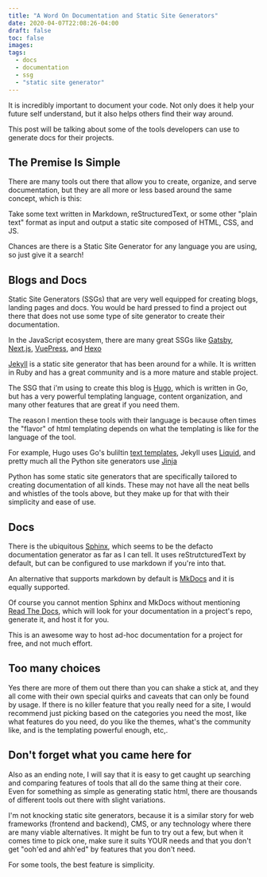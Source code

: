 ```yaml
---
title: "A Word On Documentation and Static Site Generators"
date: 2020-04-07T22:08:26-04:00
draft: false
toc: false
images:
tags: 
  - docs
  - documentation
  - ssg
  - "static site generator"
---
```


It is incredibly important to document your code.
Not only does it help your future self understand, but it also helps others find their
way around.

This post will be talking about some of the tools developers can use to generate docs
for their projects.

## The Premise Is Simple

There are many tools out there that allow you to create, organize, and serve documentation,
but they are all more or less based around the same concept, which is this:

Take some text written in Markdown, reStructuredText, or some other "plain text" format as input
and output a static site composed of HTML, CSS, and JS.

Chances are there is a Static Site Generator for any language you are using, so
just give it a search!

## Blogs and Docs

Static Site Generators (SSGs) that are very well equipped for creating blogs, landing pages and docs.
You would be hard pressed to find a project out there that does not use some type of site generator to create
their documentation.

In the JavaScript ecosystem, there are many great SSGs like [Gatsby](https://www.gatsbyjs.org/),
[Next.js](https://nextjs.org/), [VuePress](https://vuepress.vuejs.org/), and [Hexo](https://hexo.io/)

[Jekyll](https://jekyllrb.com/) is a static site generator that has been around for a while.
It is written in Ruby and has a great community and is a more mature and stable project.

The SSG that i'm using to create this blog is [Hugo](https://gohugo.io/), which
is written in Go, but has a very powerful templating language, content organization,
and many other features that are great if you need them.

The reason I mention these tools with their language is because often times the "flavor"
of html templating depends on what the templating is like for the language of the tool.

For example, Hugo uses Go's buliltin [text templates](https://golang.org/pkg/text/template/),
Jekyll uses [Liquid](https://jekyllrb.com/docs/liquid/), and pretty much all the
Python site generators use [Jinja](https://jinja.palletsprojects.com/)

Python has some static site generators that are specifically tailored to creating
documentation of all kinds. These may not have all the neat bells and whistles of
the tools above, but they make up for that with their simplicity and ease of use.

## Docs

There is the ubiquitous [Sphinx](https://www.sphinx-doc.org/en/master/examples.html), which
seems to be the defacto documentation generator as far as I can tell.
It uses reStrutcturedText by default, but can be configured to use markdown if you're into that.

An alternative that supports markdown by default is [MkDocs](https://www.mkdocs.org/) and it
is equally supported.

Of course you cannot mention Sphinx and MkDocs without mentioning [Read The Docs](https://readthedocs.org/),
which will look for your documentation in a project's repo, generate it, and host it for you.

This is an awesome way to host ad-hoc documentation for a project for free, and not much effort.

## Too many choices

Yes there are more of them out there than you can shake a stick at, and they all come with
their own special quirks and caveats that can only be found by usage. If there is no killer feature
that you really need for a site, I would recommend just picking based on the categories you need the most,
like what features do you need, do you like the themes, what's the community like, and is the templating
powerful enough, etc,.

## Don't forget what you came here for

Also as an ending note, I will say that it is easy to get caught up searching and comparing
features of tools that all do the same thing at their core. Even for something as simple as
generating static html, there are thousands of different tools out there with slight variations.

I'm not knocking static site generators, because it is a similar story for
web frameworks (frontend and backend), CMS, or any technology where there are many viable alternatives.
It might be fun to try out a few, but when it comes time to pick one, make sure it suits YOUR needs
and that you don't get "ooh'ed and ahh'ed" by features that you don't need.

For some tools, the best feature is simplicity.
